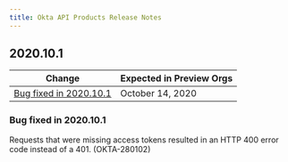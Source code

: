 ```yaml
---
title: Okta API Products Release Notes
---
```


## 2020.10.1

| Change                                                                                | Expected in Preview Orgs |
|---------------------------------------------------------------------------------------|--------------------------|
| [Bug fixed in 2020.10.1](#bug-fixed-in-2020-10-1)                                     | October 14, 2020         |

### Bug fixed in 2020.10.1

Requests that were missing access tokens resulted in an HTTP 400 error code instead of a 401. (OKTA-280102)
